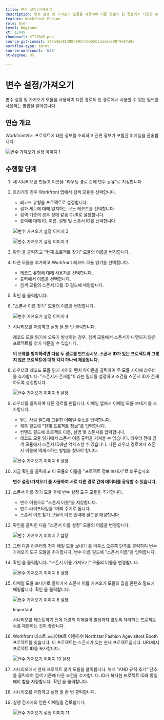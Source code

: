 ```yaml
---
title: 변수 설정/가져오기
description: 변수 설정 및 가져오기 모듈을 사용하여 다른 경로의 한 경로에서 사용할 수 있는 필드를 사용하는 방법을 알아봅니다.
feature: Workfront Fusion
role: User
level: Beginner
kt: 11045
thumbnail: KT11045.png
source-git-commit: 1f7a4da813805691fc0e52d3ad1ea708f9e07a9a
workflow-type: tm+mt
source-wordcount: '628'
ht-degree: 0%

---
```



# 변수 설정/가져오기

변수 설정 및 가져오기 모듈을 사용하여 다른 경로의 한 경로에서 사용할 수 있는 필드를 사용하는 방법을 알아봅니다.

## 연습 개요

Workfront에서 프로젝트에 대한 정보를 조회하고 관련 정보가 포함된 이메일을 전송합니다.

![변수 가져오기 설정 이미지 1](../12-exercises/assets/set-get-variables-walkthrough-1.png)

## 수행할 단계

1. 새 시나리오를 만들고 이름을 &quot;라우팅 경로 간에 변수 공유&quot;로 지정합니다.
1. 트리거의 경우 Workfront 앱에서 검색 모듈을 선택합니다.

   + 레코드 유형을 프로젝트로 설정합니다.
   + 결과 세트에 대해 일치하는 모든 레코드를 선택합니다.
   + 검색 기준의 경우 상태 같음 CUR로 설정합니다.
   + 출력에 대해 ID, 이름, 설명 및 스폰서 ID를 선택합니다.

   ![변수 가져오기 설정 이미지 2](../12-exercises/assets/set-get-variables-walkthrough-2.png)

   ![변수 가져오기 설정 이미지 3](../12-exercises/assets/set-get-variables-walkthrough-3.png)

1. 확인 을 클릭하고 &quot;현재 프로젝트 찾기&quot; 모듈의 이름을 변경합니다.
1. 다른 모듈을 추가하고 Workfront 레코드 모듈 읽기를 선택합니다.

   + 레코드 유형에 대해 사용자를 선택합니다.
   + 출력에서 이름을 선택합니다.
   + 검색 모듈의 스폰서 ID를 ID 필드에 매핑합니다.

1. 확인 을 클릭합니다.
1. &quot;스폰서 이름 찾기&quot; 모듈의 이름을 변경합니다.

   ![변수 가져오기 설정 이미지 4](../12-exercises/assets/set-get-variables-walkthrough-4.png)

1. 시나리오를 저장하고 실행 을 한 번 클릭합니다.

   레코드 모듈 읽기에 오류가 발생하는 경우, 검색 모듈에서 스폰서가 나열되지 않은 프로젝트를 찾기 때문일 수 있습니다.

   **이 오류를 방지하려면 다음 두 경로를 만드십시오. 스폰서 ID가 있는 프로젝트와 그렇지 않은 프로젝트에 대해 각각 하나씩 제공됩니다.**

1. 라우터와 레코드 모듈 읽기 사이의 렌치 아이콘을 클릭하여 두 모듈 사이에 라우터를 추가합니다. &quot;스폰서가 존재함&quot;이라는 필터를 설정하고 조건을 스폰서 ID가 존재하도록 설정합니다.

   ![변수 가져오기 이미지 5 설정](../12-exercises/assets/set-get-variables-walkthrough-5.png)

1. 라우터를 클릭하여 다른 경로를 만듭니다. 이메일 앱에서 이메일 모듈 보내기 를 추가합니다.

   + 받는 사람 필드에 고유한 이메일 주소를 입력합니다.
   + 제목 필드에 &quot;현재 프로젝트 정보&quot;를 입력합니다.
   + 컨텐츠 필드에 프로젝트 이름, 설명 및 스폰서를 입력합니다.
   + 레코드 모듈 읽기에서 스폰서 이름 출력을 가져올 수 없습니다. 라우터 전에 검색 모듈에서 스폰서 ID에만 액세스할 수 있습니다. 다른 라우터 경로에서 스폰서 이름에 액세스하는 방법을 찾아야 합니다.

   ![변수 가져오기 이미지 6 설정](../12-exercises/assets/set-get-variables-walkthrough-6.png)

1. 지금 확인을 클릭하고 이 모듈의 이름을 &quot;프로젝트 정보 보내기&quot;로 바꾸십시오

   **변수 설정/가져오기 를 사용하여 서로 다른 경로 간에 데이터를 공유할 수 있습니다.**

1. 스폰서 이름 찾기 모듈 후에 변수 설정 도구 모듈을 추가합니다.

   + 변수 이름으로 &quot;스폰서 이름&quot;을 지정합니다.
   + 변수 라이프타임을 1개의 주기로 둡니다.
   + 스폰서 이름 찾기 모듈의 이름 출력에 필드를 매핑합니다.

1. 확인을 클릭한 다음 &quot;스폰서 이름 설정&quot; 모듈의 이름을 변경합니다.

   ![변수 가져오기 이미지 7 설정](../12-exercises/assets/set-get-variables-walkthrough-7.png)

1. 그런 다음 라우터와 전자 메일 모듈 보내기 를 마우스 오른쪽 단추로 클릭하여 변수 가져오기 도구 모듈을 추가합니다. 변수 이름 필드에 &quot;스폰서 이름&quot;을 입력합니다.
1. 확인 을 클릭합니다. &quot;스폰서 이름 가져오기&quot; 모듈의 이름을 변경합니다.

   ![변수 가져오기 이미지 8 설정](../12-exercises/assets/set-get-variables-walkthrough-8.png)

1. 이메일 모듈 보내기로 돌아가서 스폰서 이름 가져오기 모듈의 값을 콘텐츠 필드에 매핑합니다. 확인 을 클릭합니다.

   ![변수 가져오기 이미지 8 설정](../12-exercises/assets/set-get-variables-walkthrough-8.png)

   >[!IMPORTANT]
   >
   >시나리오를 테스트하기 전에 대량의 이메일이 발생하지 않도록 처리하는 프로젝트 수를 제한하는 것이 좋습니다.

1. Workfront 테스트 드라이브로 이동하여 Northstar Fashion Agevisitors Booth 프로젝트를 찾습니다. 이 프로젝트는 스폰서가 있는 현재 프로젝트입니다. URL에서 프로젝트 ID를 복사합니다.

   ![변수 가져오기 이미지 10 설정](../12-exercises/assets/set-get-variables-walkthrough-10.png)

1. 시나리오에서 현재 프로젝트 찾기 모듈을 클릭합니다. 녹색 &quot;AND 규칙 추가&quot; 단추를 클릭하여 검색 기준에 다른 조건을 추가합니다. ID가 복사한 프로젝트 ID와 동일해야 함을 지정합니다. 확인 을 클릭합니다.
1. 시나리오를 저장하고 실행 을 한 번 클릭합니다.
1. 실행 검사자와 받은 이메일을 검토합니다.

   ![변수 가져오기 설정 이미지 11](../12-exercises/assets/set-get-variables-walkthrough-11.png)
